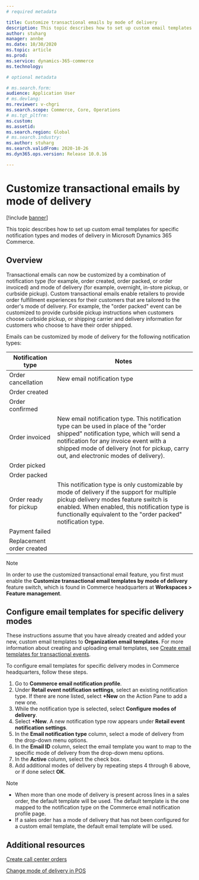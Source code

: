 ```yaml
---
# required metadata

title: Customize transactional emails by mode of delivery 
description: This topic describes how to set up custom email templates for specific notification types and modes of delivery in Microsoft Dynamics 365 Commerce.
author: stuharg
manager: annbe
ms.date: 10/30/2020
ms.topic: article
ms.prod: 
ms.service: dynamics-365-commerce
ms.technology: 

# optional metadata

# ms.search.form: 
audience: Application User
# ms.devlang: 
ms.reviewer: v-chgri
ms.search.scope: Commerce, Core, Operations
# ms.tgt_pltfrm: 
ms.custom: 
ms.assetid: 
ms.search.region: Global
# ms.search.industry: 
ms.author: stuharg
ms.search.validFrom: 2020-10-26
ms.dyn365.ops.version: Release 10.0.16

---
```


# Customize transactional emails by mode of delivery

[!include [banner](includes/banner.md)]

This topic describes how to set up custom email templates for specific notification types and modes of delivery in Microsoft Dynamics 365 Commerce.

## Overview

Transactional emails can now be customized by a combination of notification type (for example, order created, order packed, or order invoiced) and mode of delivery (for example, overnight, in-store pickup, or curbside pickup). Custom transactional emails enable retailers to provide order fulfillment experiences for their customers that are tailored to the order's mode of delivery. For example, the "order packed" event can be customized to provide curbside pickup instructions when customers choose curbside pickup, or shipping carrier and delivery information for customers who choose to have their order shipped.

Emails can be customized by mode of delivery for the following notification types:

| **Notification type**      | **Notes**                                                    |
| -------------------------- | ------------------------------------------------------------ |
| Order cancellation         | New email notification type                                 |
| Order created              |                                                              |
| Order confirmed            |                                                              |
| Order invoiced             | New email notification type. This notification type can be used in place of the "order shipped" notification type, which will send a notification for any invoice event with a shipped mode of delivery (not for pickup, carry out, and electronic modes of delivery). |
| Order picked               |                                                              |
| Order packed               |                                                              |
| Order ready for pickup    | This notification type is only customizable by mode of delivery if the support for multiple pickup delivery modes feature switch is enabled. When enabled, this notification type is functionally equivalent to the "order packed" notification type. |
| Payment failed             |                                                              |
| Replacement order created |                                                              |

> [!NOTE]
> In order to use the customized transactional email feature, you first must enable the **Customize transactional email templates by mode of delivery** feature switch, which is found in Commerce headquarters at **Workspaces \> Feature management**. 

## Configure email templates for specific delivery modes

These instructions assume that you have already created and added your new, custom email templates to **Organization email templates**. For more information about creating and uploading email templates, see [Create email templates for transactional events](email-templates-transactions.md).

To configure email templates for specific delivery modes in Commerce headquarters, follow these steps.

1. Go to **Commerce email notification profile**.
1. Under **Retail event notification settings**, select an existing notification type. If there are none listed, select **+New** on the Action Pane to add a new one.
1. While the notification type is selected, select **Configure modes of delivery**.
1. Select **+New**. A new notification type row appears under **Retail event notification settings**.
1. In the **Email notification type** column, select a mode of delivery from the drop-down menu options.
1. In the **Email ID** column, select the email template you want to map to the specific mode of delivery from the drop-down menu options.
1. In the **Active** column, select the check box. 
1. Add additional modes of delivery by repeating steps 4 through 6 above, or if done select **OK**. 

> [!NOTE]
> - When more than one mode of delivery is present across lines in a sales order, the default template will be used. The default template is the one mapped to the notification type on the Commerce email notification profile page.
> - If a sales order has a mode of delivery that has not been configured for a custom email template, the default email template will be used. 

## Additional resources

[Create call center orders](/tasks/create-call-center-orders.md)

[Change mode of delivery in POS](pos-change-delivery-mode.md)
